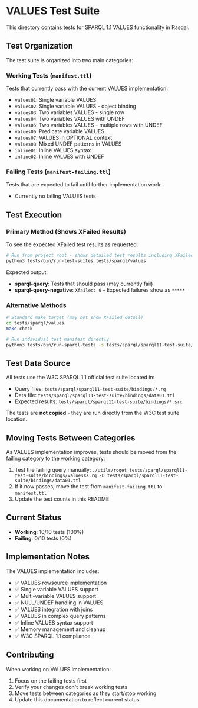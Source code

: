# VALUES Test Suite

This directory contains tests for SPARQL 1.1 VALUES functionality in Rasqal.

## Test Organization

The test suite is organized into two main categories:

### Working Tests (`manifest.ttl`)

Tests that currently pass with the current VALUES implementation:

- `values01`: Single variable VALUES
- `values02`: Single variable VALUES - object binding
- `values03`: Two variables VALUES - single row
- `values04`: Two variables VALUES with UNDEF
- `values05`: Two variables VALUES - multiple rows with UNDEF
- `values06`: Predicate variable VALUES
- `values07`: VALUES in OPTIONAL context
- `values08`: Mixed UNDEF patterns in VALUES
- `inline01`: Inline VALUES syntax
- `inline02`: Inline VALUES with UNDEF

### Failing Tests (`manifest-failing.ttl`)

Tests that are expected to fail until further implementation work:

- Currently no failing VALUES tests

## Test Execution

### Primary Method (Shows XFailed Results)

To see the expected XFailed test results as requested:

```bash
# Run from project root - shows detailed test results including XFailed
python3 tests/bin/run-test-suites tests/sparql/values
```

Expected output:

- **sparql-query**: Tests that should pass (may currently fail)
- **sparql-query-negative**: `Xfailed: 0` - Expected failures show as `*****`

### Alternative Methods

```bash
# Standard make target (may not show XFailed detail)
cd tests/sparql/values
make check

# Run individual test manifest directly
python3 tests/bin/run-sparql-tests -s tests/sparql/sparql11-test-suite/bindings --manifest-file tests/sparql/values/manifest.ttl
```

## Test Data Source

All tests use the W3C SPARQL 1.1 official test suite located in:

- Query files: `tests/sparql/sparql11-test-suite/bindings/*.rq`
- Data file: `tests/sparql/sparql11-test-suite/bindings/data01.ttl`
- Expected results: `tests/sparql/sparql11-test-suite/bindings/*.srx`

The tests are **not copied** - they are run directly from the W3C test suite location.

## Moving Tests Between Categories

As VALUES implementation improves, tests should be moved from the failing category to the working category:

1. Test the failing query manually: `./utils/roqet tests/sparql/sparql11-test-suite/bindings/valuesXX.rq -D tests/sparql/sparql11-test-suite/bindings/data01.ttl`
2. If it now passes, move the test from `manifest-failing.ttl` to `manifest.ttl`
3. Update the test counts in this README

## Current Status

- **Working**: 10/10 tests (100%)
- **Failing**: 0/10 tests (0%)

## Implementation Notes

The VALUES implementation includes:

- ✅ VALUES rowsource implementation
- ✅ Single variable VALUES support
- ✅ Multi-variable VALUES support
- ✅ NULL/UNDEF handling in VALUES
- ✅ VALUES integration with joins
- ✅ VALUES in complex query patterns
- ✅ Inline VALUES syntax support
- ✅ Memory management and cleanup
- ✅ W3C SPARQL 1.1 compliance

## Contributing

When working on VALUES implementation:

1. Focus on the failing tests first
2. Verify your changes don't break working tests
3. Move tests between categories as they start/stop working
4. Update this documentation to reflect current status

